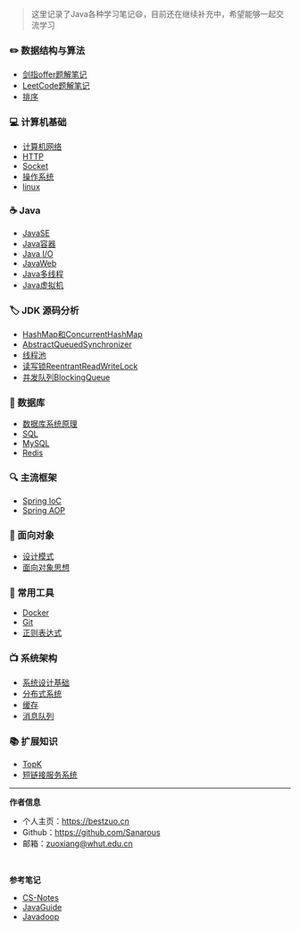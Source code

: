 > 这里记录了Java各种学习笔记😄，目前还在继续补充中，希望能够一起交流学习

### ✏️ 数据结构与算法
- [剑指offer题解笔记](剑指offer)
- [LeetCode题解笔记](Leetcode题解)
- [排序](排序)

### 💻 计算机基础
- [计算机网络](计算机网络)
- [HTTP](http)
- [Socket](socket)
- [操作系统](操作系统)
- [linux](linux)

### ☕️ Java
- [JavaSE](javase)
- [Java容器](java容器)
- [Java I/O](javaio)
- [JavaWeb](javaweb)
- [Java多线程](java多线程)
- [Java虚拟机](java虚拟机)

### 🏷️ JDK 源码分析
- [HashMap和ConcurrentHashMap](HashMap和ConcurrentHashMap)
- [AbstractQueuedSynchronizer](AQS)
- [线程池](线程池)
- [读写锁ReentrantReadWriteLock](读写锁)
- [并发队列BlockingQueue](BlockingQueue)

### 💾 数据库
- [数据库系统原理](数据库系统原理)
- [SQL](sql)
- [MySQL](mysql)
- [Redis](redis)

### 🔍 主流框架
- [Spring IoC](spring-ioc)
- [Spring AOP](spring-aop) 


### 🎨 面向对象
- [设计模式](设计模式)
- [面向对象思想](面向对象思想.md)

### 🔧 常用工具
- [Docker](docker)
- [Git](git)
- [正则表达式](正则表达式)

### 📺  系统架构

- [系统设计基础](系统设计基础)
- [分布式系统](分布式系统)
- [缓存](缓存)
- [消息队列](消息队列)

### 📚 扩展知识

- [TopK](topk)
- [短链接服务系统](短链接服务系统)

-----

**作者信息**
* 个人主页：https://bestzuo.cn
* Github：https://github.com/Sanarous
* 邮箱：zuoxiang@whut.edu.cn
<br/>

**参考笔记**
- [CS-Notes](https://github.com/CyC2018/CS-Notes)
- [JavaGuide](https://github.com/Snailclimb/JavaGuide)
- [Javadoop](https://www.javadoop.com/)


